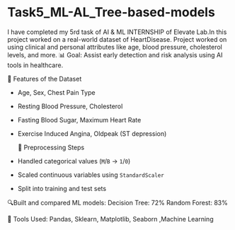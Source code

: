 # Task5_ML-AL_Tree-based-models
I have completed my 5rd task of AI & ML INTERNSHIP of Elevate Lab.In this project worked on a real-world dataset of HeartDisease.
Project worked on using clinical and personal attributes like age, blood pressure, cholesterol levels, and more.
📊 Goal: Assist early detection and risk analysis using AI tools in healthcare.

 📌 Features of the Dataset
- Age, Sex, Chest Pain Type
- Resting Blood Pressure, Cholesterol
- Fasting Blood Sugar, Maximum Heart Rate
- Exercise Induced Angina, Oldpeak (ST depression)

  🧹 Preprocessing Steps
- Handled categorical values (`M`/`B` → `1`/`0`)
- Scaled continuous variables using `StandardScaler`
- Split into training and test sets

🔍Built and compared ML models:
Decision Tree: 72%
Random Forest: 83%

📌 Tools Used: Pandas, Sklearn, Matplotlib, Seaborn ,Machine Learning
